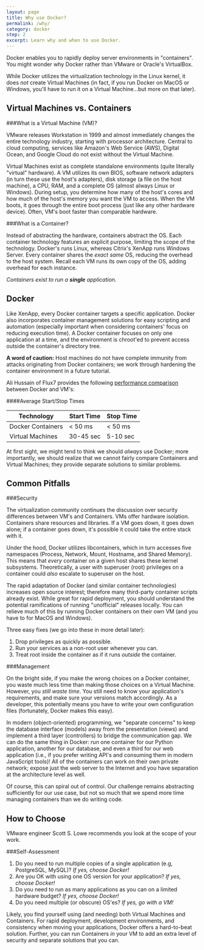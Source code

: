 ```yaml
---
layout: page
title: Why use Docker?
permalink: /why/
category: docker
step: 2
excerpt: Learn why and when to use Docker.
---
```


Docker enables you to rapidly deploy server environments in "containers". You might wonder why Docker rather than VMware or Oracle's VirtualBox.

While Docker utilizes the virtualization technology in the Linux kernel, it does _not_ create Virtual Machines (in fact, if you run Docker on MacOS or Windows, you'll have to run it on a Virtual Machine...but more on that later).

Virtual Machines vs. Containers
-------------------------------

###What is a Virtual Machine (VM)?

VMware releases Workstation in 1999 and almost immediately changes the entire technology industry, starting with processor architecture. Central to cloud computing, services like Amazon's Web Service (AWS), Digital Ocean, and Google Cloud do not exist without the Virtual Machine.

Virtual Machines exist as complete standalone environments (quite literally "virtual" hardware). A VM utilizes its own BIOS, software network adapters (in turn these use the host's adapters), disk storage (a file on the host machine), a CPU, RAM, and a complete OS (almost always Linux or Windows). During setup, you determine how many of the host's cores and how much of the host's memory you want the VM to access. When the VM boots, it goes through the entire boot process (just like any other hardware device). Often, VM's boot faster than comparable hardware.

###What is a Container?

Instead of abstracting the hardware, containers abstract the OS. Each container technology features an explicit purpose, limiting the scope of the technology. Docker's runs Linux, whereas Citrix's XenApp runs Windows Server. Every container shares the _exact same_ OS, reducing the overhead to the host system. Recall each VM runs its own copy of the OS, adding overhead for each instance.

_Containers exist to run a **single** application._

Docker
------

Like XenApp, every Docker container targets a specific application. Docker also incorporates container management solutions for easy scripting and automation (especially important when considering containers' focus on reducing execution time). A Docker container focuses on only one application at a time, and the environment is chroot'ed to prevent access outside the container's directory tree.

**A word of caution:** Host machines do not have complete immunity from attacks originating from Docker containers; we work through hardening the container environment in a future tutorial.

Ali Hussain of Flux7 provides the following [performance comparison](http://www.slideshare.net/Flux7Labs/performance-of-docker-vs-vms) between Docker and VM's:

####Average Start/Stop Times

|     Technology    | Start Time | Stop Time |
|-------------------|------------|-----------|
| Docker Containers |  < 50 ms   |  < 50 ms  |
| Virtual Machines  | 30-45 sec  | 5-10 sec  |


At first sight, we might tend to think we should *always* use Docker; more importantly, we should realize that we cannot fairly compare Containers and Virtual Machines; they provide separate solutions to similar problems.

Common Pitfalls
---------------

###Security

The virtualization community continues the discussion over security differences between VM's and Containers. VMs offer hardware isolation. Containers share resources and libraries. If a VM goes down, it goes down alone; if a container goes down, it's possible it could take the entire stack with it.

Under the hood, Docker utilizes libcontainers, which in turn accesses five namespaces (Process, Network, Mount, Hostname, and Shared Memory). This means that *every* container on a given host shares these kernel subsystems. Theoretically, a user with superuser (root) privileges on a container could *also* escalate to superuser on the host. 

The rapid adaptation of Docker (and similar container technologies) increases open source interest; therefore many third-party container scripts already exist. While great for rapid deployment, you should understand the potential ramifications of running "unofficial" releases locally. You can relieve much of this by running Docker containers on their own VM (and you have to for MacOS and Windows).

Three easy fixes (we go into these in more detail later):

 1. Drop privileges as quickly as possible.
 2. Run your services as a non-root user whenever you can.
 3. Treat root inside the container as if it runs *outside* the container.

###Management

On the bright side, if you make the wrong choices on a Docker container, you waste much less time than making those choices on a Virtual Machine. However, you *still waste time*. You still need to know your application's requirements, and make sure your versions match accordingly. As a developer, this potentially means you have to write your own configuration files (fortunately, Docker makes this easy).

In modern (object-oriented) programming, we "separate concerns" to keep the database interface (models) away from the presentation (views) and implement a third layer (controllers) to bridge the communication gap. We can do the same thing in Docker: run one container for our Python application, another for our database, and even a third for our web application (i.e., if you prefer writing API's and consuming them in modern JavaScript tools)! All of the containers can work on their own private network; expose just the web server to the Internet and you have separation at the architecture level as well.

Of course, this can spiral out of control. Our challenge remains abstracting sufficiently for our use case, but not so much that we spend more time managing containers than we do writing code.

How to Choose
-------------

VMware engineer Scott S. Lowe recommends you look at the scope of your work.

###Self-Assessment

1. Do you need to run multiple copies of a single application (e.g, PostgreSQL, MySQL)? *If yes, choose Docker!*
2. Are you OK with using one OS version for your application? *If yes, choose Docker!*
3. Do you need to run as many applications as you can on a limited hardware budget? *If yes, choose Docker!*
4. Do you need multiple (or obscure) OS'es? *If yes, go with a VM!*

Likely, you find yourself using (and needing) both Virtual Machines and Containers. For rapid deployment, development environments, and consistency when moving your applications, Docker offers a hard-to-beat solution. Further, you can run Containers *in* your VM to add an extra level of security and separate solutions that you can.
